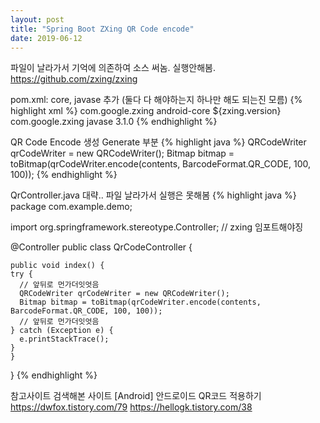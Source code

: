 ```yaml
---
layout: post
title: "Spring Boot ZXing QR Code encode"
date: 2019-06-12 
---
```

파일이 날라가서 기억에 의존하여 소스 써놈. 실행안해봄.
https://github.com/zxing/zxing

pom.xml: core, javase 추가 (둘다 다 해야하는지 하나만 해도 되는진 모름)
{% highlight xml %}
      <dependency>
        <groupId>com.google.zxing</groupId>
        <artifactId>android-core</artifactId>
        <version>${zxing.version}</version>
      </dependency>
      <dependency>
        <groupId>com.google.zxing</groupId>
        <artifactId>javase</artifactId>
        <version>3.1.0</version>
      </dependency>
{% endhighlight %}

QR Code Encode 생성 Generate 부분
{% highlight java %}
QRCodeWriter qrCodeWriter = new QRCodeWriter();
Bitmap bitmap = toBitmap(qrCodeWriter.encode(contents, BarcodeFormat.QR_CODE, 100, 100));
{% endhighlight %}

QrController.java 대략.. 파일 날라가서 실행은 못해봄
{% highlight java %}
package com.example.demo;

import org.springframework.stereotype.Controller;
// zxing 임포트해야징

@Controller
public class QrCodeController {

	public void index() {
    try {
      // 앞뒤로 먼가더잇엇음
      QRCodeWriter qrCodeWriter = new QRCodeWriter();
      Bitmap bitmap = toBitmap(qrCodeWriter.encode(contents, BarcodeFormat.QR_CODE, 100, 100));
      // 앞뒤로 먼가더잇엇음
    } catch (Exception e) {
      e.printStackTrace();
    }
	}
}
{% endhighlight %}

참고사이트 검색해본 사이트
[Android] 안드로이드 QR코드 적용하기 https://dwfox.tistory.com/79
https://hellogk.tistory.com/38
